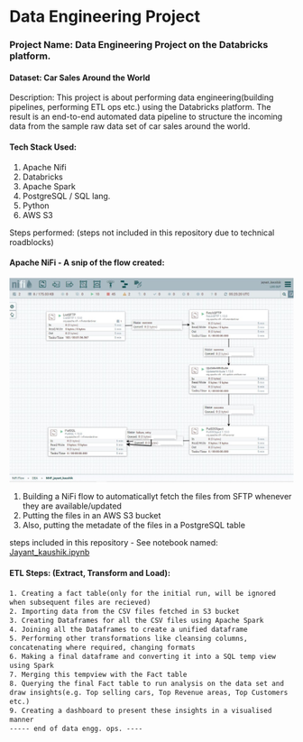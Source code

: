 # Data Engineering Project
### Project Name: Data Engineering Project on the Databricks platform. 
#### Dataset: Car Sales Around the World

Description: This project is about performing data engineering(building pipelines, performing ETL ops etc.) using the Databricks platform. The result is an end-to-end automated data pipeline to structure the incoming data from the sample raw data set of car sales around the world.

#### Tech Stack Used:
  1. Apache Nifi
  2. Databricks
  3. Apache Spark
  4. PostgreSQL / SQL lang.
  5. Python
  6. AWS S3

Steps performed:
  (steps not included in this repository due to technical roadblocks)
  #### Apache NiFi - A snip of the flow created:
  ![alt text](https://github.com/jayantkaushik/data-engineering-project1/blob/main/NiFi%20DEA%20Capture.JPG "NiFi Flow")
  
  1. Building a NiFi flow to automaticallyt fetch the files from SFTP whenever they are available/updated
  2. Putting the files in an AWS S3 bucket
  3. Also, putting the metadate of the files in a PostgreSQL table
  
  steps included in this repository - See notebook named: [Jayant_kaushik.ipynb](https://github.com/jayantkaushik/data-engineering-project1/blob/main/Jayant_kaushik.ipynb)
  #### ETL Steps: (Extract, Transform and Load):
    1. Creating a fact table(only for the initial run, will be ignored when subsequent files are recieved)
    2. Importing data from the CSV files fetched in S3 bucket
    3. Creating Dataframes for all the CSV files using Apache Spark
    4. Joining all the Dataframes to create a unified dataframe
    5. Performing other transformations like cleansing columns, concatenating where required, changing formats
    6. Making a final dataframe and converting it into a SQL temp view using Spark
    7. Merging this tempview with the Fact table
    8. Querying the final Fact table to run analysis on the data set and draw insights(e.g. Top selling cars, Top Revenue areas, Top Customers etc.)
    9. Creating a dashboard to present these insights in a visualised manner
    ----- end of data engg. ops. ----
